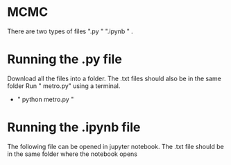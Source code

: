 # MCMC

There are two types of files ".py " ".ipynb " .


# Running the .py file

Download all the files into a folder. The .txt files should also be in the same folder
Run " metro.py" using a terminal.
- " python metro.py "

# Running the .ipynb file

The following file can be opened in jupyter notebook. 
The .txt file should be in the same folder where the notebook opens
